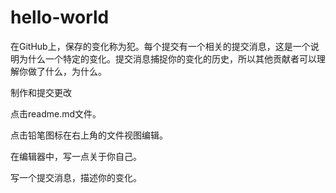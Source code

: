 # hello-world

在GitHub上，保存的变化称为犯。每个提交有一个相关的提交消息，这是一个说明为什么一个特定的变化。提交消息捕捉你的变化的历史，所以其他贡献者可以理解你做了什么，为什么。

制作和提交更改

点击readme.md文件。

点击铅笔图标在右上角的文件视图编辑。

在编辑器中，写一点关于你自己。

写一个提交消息，描述你的变化。
